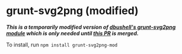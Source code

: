 # grunt-svg2png (modified)

***This is a temporarily modified version of [dbushell's grunt-svg2png module](https://github.com/dbushell/grunt-svg2png) which is only needed until [this PR](https://github.com/dbushell/grunt-svg2png/pull/36) is merged.***

To install, run `npm install grunt-svg2png-mod`
